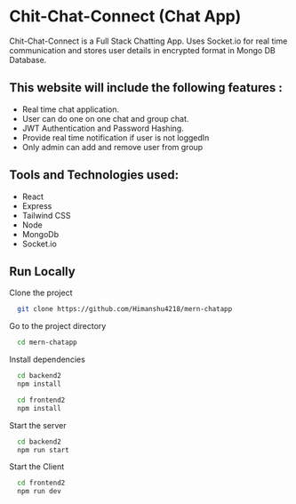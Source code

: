 
# Chit-Chat-Connect (Chat App)

Chit-Chat-Connect is a Full Stack Chatting App. Uses Socket.io for real time communication and stores user details in encrypted format in Mongo DB Database.


## This website will include the following features :

- Real time chat application. 
- User can do one on one chat and group chat.
- JWT Authentication and Password Hashing.
- Provide real time notification if user is not loggedIn
- Only admin can add and remove user from group

## Tools and Technologies used: 

- React
- Express
- Tailwind CSS
- Node
- MongoDb
- Socket.io
## Run Locally

Clone the project

```bash
  git clone https://github.com/Himanshu4218/mern-chatapp
```

Go to the project directory

```bash
  cd mern-chatapp
```

Install dependencies

```bash
  cd backend2
  npm install
```
```bash
  cd frontend2
  npm install
```

Start the server

```bash
  cd backend2
  npm run start
```

Start the Client

```bash
  cd frontend2
  npm run dev
```

